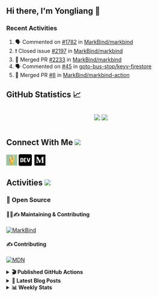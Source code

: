 ## Hi there, I'm Yongliang 👋

### Recent Activities

<!--START_SECTION:activity-->
1. 🗣 Commented on [#1782](https://github.com/MarkBind/markbind/issues/1782) in [MarkBind/markbind](https://github.com/MarkBind/markbind)
2. ❗️ Closed issue [#2197](https://github.com/MarkBind/markbind/issues/2197) in [MarkBind/markbind](https://github.com/MarkBind/markbind)
3. 🎉 Merged PR [#2233](https://github.com/MarkBind/markbind/pull/2233) in [MarkBind/markbind](https://github.com/MarkBind/markbind)
4. 🗣 Commented on [#45](https://github.com/goto-bus-stop/keyv-firestore/issues/45) in [goto-bus-stop/keyv-firestore](https://github.com/goto-bus-stop/keyv-firestore)
5. 🎉 Merged PR [#8](https://github.com/MarkBind/markbind-action/pull/8) in [MarkBind/markbind-action](https://github.com/MarkBind/markbind-action)
<!--END_SECTION:activity-->

## GitHub Statistics :chart_with_upwards_trend:
<div align="center">
<div style="display: flex; align-items: center; justify-content: center;">

[![](https://github-readme-stats-tlylt.vercel.app/api?username=tlylt&show_icons=true&theme=tokyonight&hide_border=true&locale=en)](https://github.com/tlylt)
[![](https://github-readme-streak-stats.herokuapp.com/?user=tlylt&theme=tokyonight&hide_border=true)](https://github.com/tlylt)
</div>
</div>

## Connect With Me <img src="https://media.giphy.com/media/2wh5K5yE3ulp3xgYcG/giphy-downsized.gif" width="30">

<a href="https://www.yongliangliu.com/" target="_blank"><img align="center" src="static/site-icon.png" alt="yongliangliu.com" height="29" width="29" /></a>
<a href="https://dev.to/tlylt" target="_blank"><img align="center" src="static/dev-badge.svg" alt="dev.to/tlylt" height="35" width="35" /></a>
<a href="https://tlylt.medium.com" target="_blank"><img align="center" src="static/medium.png" alt="tlylt.medium.com" height="35" width="35" /></a>

## Activities <img src="https://media.giphy.com/media/WUlplcMpOCEmTGBtBW/giphy.gif" width="30">

### 🔭 Open Source

#### 👷‍♂️✍️ Maintaining & Contributing
[![MarkBind](https://github-readme-stats-tlylt.vercel.app/api/pin/?username=markbind&repo=markbind)](https://github.com/MarkBind/markbind)

#### ✍️ Contributing
[![MDN](https://github-readme-stats-tlylt.vercel.app/api/pin/?username=mdn&repo=content)](https://github.com/mdn/content)

<details>
<summary> <b>🎬 Published GitHub Actions </b> </summary>

[![install-graphviz](https://github-readme-stats-tlylt.vercel.app/api/pin/?username=tlylt&repo=install-graphviz)](https://github.com/tlylt/install-graphviz)

[![reposense-action](https://github-readme-stats-tlylt.vercel.app/api/pin/?username=tlylt&repo=reposense-action)](https://github.com/tlylt/reposense-action)

[![markbin-action](https://github-readme-stats-tlylt.vercel.app/api/pin/?username=markbind&repo=markbind-action)](https://github.com/MarkBind/markbind-action)

</details>

<details>
<summary> <b>📕 Latest Blog Posts</b> </summary>

<!-- BLOG-POST-LIST:START -->
- [Deploy a ChatGPT API Server in no time](https://www.yongliangliu.com/blog/chatgpt-nextjs-server/)
- [Creating a regex-based Markdown parser in TypeScript](https://www.yongliangliu.com/blog/rmark/)
- [Create VSCode Snippets for Markdown Blog Workflows](https://www.yongliangliu.com/blog/vscode-snippets/)
- [Brag Doc 2023](https://www.yongliangliu.com/blog/brag-doc-2023/)
- [My Journey into Open Source](https://www.yongliangliu.com/blog/my-journey-into-open-source/)
<!-- BLOG-POST-LIST:END -->

</details>

<details>
<summary> <b>📊 Weekly Stats</b> </summary>

<!--START_SECTION:waka-->
![Code Time](http://img.shields.io/badge/Code%20Time-904%20hrs%2017%20mins-blue)

**🐱 My GitHub Data** 

> 📦 607.9 kB Used in GitHub's Storage 
 > 
> 🏆 845 Contributions in the Year 2023
 > 
> 🚫 Not Opted to Hire
 > 
> 📜 169 Public Repositories 
 > 
> 🔑 31 Private Repositories 
 > 
**I'm an Early 🐤** 

```text
🌞 Morning                3740 commits        ███████░░░░░░░░░░░░░░░░░░   29.72 % 
🌆 Daytime                3309 commits        ███████░░░░░░░░░░░░░░░░░░   26.29 % 
🌃 Evening                4678 commits        █████████░░░░░░░░░░░░░░░░   37.17 % 
🌙 Night                  858 commits         ██░░░░░░░░░░░░░░░░░░░░░░░   06.82 % 
```
📅 **I'm Most Productive on Wednesday** 

```text
Monday                   1651 commits        ███░░░░░░░░░░░░░░░░░░░░░░   13.12 % 
Tuesday                  1895 commits        ████░░░░░░░░░░░░░░░░░░░░░   15.06 % 
Wednesday                2104 commits        ████░░░░░░░░░░░░░░░░░░░░░   16.72 % 
Thursday                 1623 commits        ███░░░░░░░░░░░░░░░░░░░░░░   12.90 % 
Friday                   1643 commits        ███░░░░░░░░░░░░░░░░░░░░░░   13.06 % 
Saturday                 1852 commits        ████░░░░░░░░░░░░░░░░░░░░░   14.72 % 
Sunday                   1817 commits        ████░░░░░░░░░░░░░░░░░░░░░   14.44 % 
```


📊 **This Week I Spent My Time On** 

```text
🕑︎ Time Zone: Asia/Singapore

💬 Programming Languages: 
Markdown                 8 hrs 50 mins       █████████░░░░░░░░░░░░░░░░   34.38 % 
TypeScript               6 hrs 9 mins        ██████░░░░░░░░░░░░░░░░░░░   23.99 % 
reStructuredText         3 hrs 32 mins       ███░░░░░░░░░░░░░░░░░░░░░░   13.81 % 
C#                       3 hrs 19 mins       ███░░░░░░░░░░░░░░░░░░░░░░   12.93 % 
YAML                     1 hr 21 mins        █░░░░░░░░░░░░░░░░░░░░░░░░   05.31 % 
```


 Last Updated on 30/03/2023 00:48:23 UTC
<!--END_SECTION:waka-->

</details>
